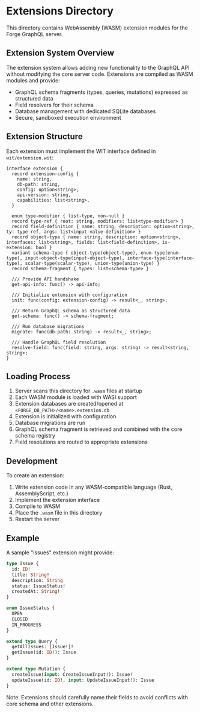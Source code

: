 # Extensions Directory

This directory contains WebAssembly (WASM) extension modules for the Forge GraphQL server.

## Extension System Overview

The extension system allows adding new functionality to the GraphQL API without modifying the core server code. Extensions are compiled as WASM modules and provide:

- GraphQL schema fragments (types, queries, mutations) expressed as structured data
- Field resolvers for their schema
- Database management with dedicated SQLite databases
- Secure, sandboxed execution environment

## Extension Structure

Each extension must implement the WIT interface defined in `wit/extension.wit`:

```wit
interface extension {
  record extension-config {
    name: string,
    db-path: string,
    config: option<string>,
    api-version: string,
    capabilities: list<string>,
  }

  enum type-modifier { list-type, non-null }
  record type-ref { root: string, modifiers: list<type-modifier> }
  record field-definition { name: string, description: option<string>, ty: type-ref, args: list<input-value-definition> }
  record object-type { name: string, description: option<string>, interfaces: list<string>, fields: list<field-definition>, is-extension: bool }
  variant schema-type { object-type(object-type), enum-type(enum-type), input-object-type(input-object-type), interface-type(interface-type), scalar-type(scalar-type), union-type(union-type) }
  record schema-fragment { types: list<schema-type> }

  /// Provide API handshake
  get-api-info: func() -> api-info;

  /// Initialize extension with configuration
  init: func(config: extension-config) -> result<_, string>;

  /// Return GraphQL schema as structured data
  get-schema: func() -> schema-fragment;

  /// Run database migrations
  migrate: func(db-path: string) -> result<_, string>;

  /// Handle GraphQL field resolution
  resolve-field: func(field: string, args: string) -> result<string, string>;
}
```

## Loading Process

1. Server scans this directory for `.wasm` files at startup
2. Each WASM module is loaded with WASI support
3. Extension databases are created/opened at `<FORGE_DB_PATH>/<name>.extension.db`
4. Extension is initialized with configuration
5. Database migrations are run
6. GraphQL schema fragment is retrieved and combined with the core schema registry
7. Field resolutions are routed to appropriate extensions

## Development

To create an extension:

1. Write extension code in any WASM-compatible language (Rust, AssemblyScript, etc.)
2. Implement the extension interface
3. Compile to WASM
4. Place the `.wasm` file in this directory
5. Restart the server

## Example

A sample "issues" extension might provide:

```graphql
type Issue {
  id: ID!
  title: String!
  description: String
  status: IssueStatus!
  createdAt: String!
}

enum IssueStatus {
  OPEN
  CLOSED
  IN_PROGRESS
}

extend type Query {
  getAllIssues: [Issue!]!
  getIssue(id: ID!): Issue
}

extend type Mutation {
  createIssue(input: CreateIssueInput!): Issue!
  updateIssue(id: ID!, input: UpdateIssueInput!): Issue
}
```

Note: Extensions should carefully name their fields to avoid conflicts with core schema and other extensions.